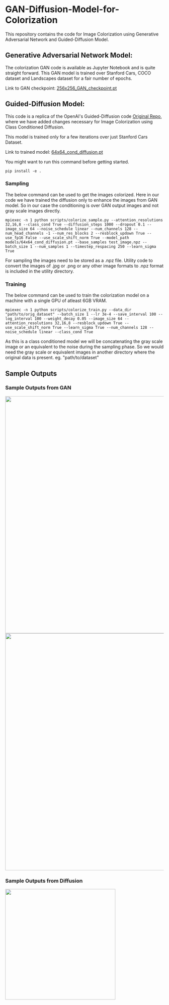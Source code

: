 # GAN-Diffusion-Model-for-Colorization

This repository contains the code for Image Colorization using Generative Adversarial Network and Guided-Diffusion Model.

## Generative Adversarial Network Model:

The colorization GAN code is available as Jupyter Notebook and is quite straight forward. This GAN model is trained over Stanford Cars, COCO dataset and Landscapes dataset for a fair number of epochs.

Link to GAN checkpoint: [256x256_GAN_checkpoint.pt](https://drive.google.com/file/d/1qgfyvTK-pO4g3QmtEYrJwkfNq7ql6hra/view?usp=share_link)

## Guided-Diffusion Model:

This code is a replica of the OpenAI's Guided-Diffusion code [Original Repo](https://github.com/openai/guided-diffusion), where we have added changes necessary for Image Colorization using Class Conditioned Diffusion.

This model is trained only for a few iterations over just Stanford Cars Dataset.

Link to trained model: [64x64_cond_diffusion.pt](https://drive.google.com/file/d/1QGrDCOLH__M7Xn_REK8X5bDt4a7c8sVR/view?usp=share_link)

You might want to run this command before getting started.
```
pip install -e .
```

### Sampling

The below command can be used to get the images colorized. Here in our code we have trained the diffusion only to enhance the images from GAN model. So in our case the conditioning is over GAN output images and not gray scale images directly.
```
mpiexec -n 1 python scripts/colorize_sample.py --attention_resolutions 32,16,8 --class_cond True --diffusion_steps 1000 --dropout 0.1 --image_size 64 --noise_schedule linear --num_channels 128 --num_head_channels -1 --num_res_blocks 2 --resblock_updown True --use_fp16 False --use_scale_shift_norm True --model_path models/64x64_cond_diffusion.pt --base_samples test_image.npz --batch_size 1 --num_samples 1 --timestep_respacing 250 --learn_sigma True
```

For sampling the images need to be stored as a .npz file. Utility code to convert the images of .jpg or .png or any other image formats to .npz format is included in the utility directory.

### Training 

The below command can be used to train the colorization model on a machine with a single GPU of atleast 6GB VRAM.
```
mpiexec -n 1 python scripts/colorize_train.py --data_dir "path/to/orig_dataset" --batch_size 1 --lr 3e-4 --save_interval 100 --log_interval 100 --weight_decay 0.05 --image_size 64 --attention_resolutions 32,16,8 --resblock_updown True --use_scale_shift_norm True --learn_sigma True --num_channels 128 --noise_schedule linear --class_cond True
```

As this is a class conditioned model we will be concatenating the gray scale image or an equivalent to the noise during the sampling phase. So we would need the gray scale or equivalent images in another directory where the original data is present. eg. "path/to/dataset"

## Sample Outputs
### Sample Outputs from GAN

<img src="https://github.com/charan250498/GAN-Diffusion-Model-for-Colorization/blob/master/Images/1.png" width="750">

<img src="https://github.com/charan250498/GAN-Diffusion-Model-for-Colorization/blob/master/Images/2.png" width="750">

### Sample Outputs from Diffusion

<img src="https://github.com/charan250498/GAN-Diffusion-Model-for-Colorization/blob/master/Images/3.png" width="350">
